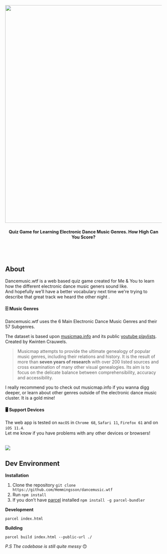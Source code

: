 <br>
<br>
<p align="center">
  <a href="http://dancemusic.wtf/">
    <img width="700" align="center" src="https://i.imgur.com/CXSZktI.png">
  </a>
</p>
<h4 align="center">Quiz Game for Learning Electronic Dance Music Genres. How High Can You Score?</h4>


<br>
<br>


## About
Dancemusic.wtf is a web based quiz game created for Me & You to learn how the different electronic dance music geners sound like. <br>And hopefully we’ll  have a better vocabulary next time we're trying to describe that great track we heard the other night .<br>


#### 🗄️ Music Genres

Dancemusic.wtf uses the 6 Main Electronic Dance Music Genres and their 57 Subgenres.

The dataset is based upon [musicmap.info](https://www.musicmap.info/) and its public [youtube playlists](https://www.youtube.com/channel/UCvwUL1or_EKtt-qmt_ob2KA/playlists). Created by Kwinten Crauwels. 

> Musicmap attempts to provide the ultimate genealogy of popular music genres, including their relations and history. It is the result of more than **seven years of research** with over 200 listed sources and cross examination of many other visual genealogies. Its aim is to focus on the delicate balance between comprehensibility, accuracy and accessibility.


I really recommend you to check out musicmap.info if you wanna digg deeper, or learn about other genres outside of the electronic dance music cluster. It is a gold mine!


#### 🖥️ Support Devices

The web app is tested on `macOS` in `Chrome 68`, `Safari 11`, `Firefox 61` and on `iOS 11.4`.<br>
Let me know if you have problems with any other devices or browsers!

<br>


  <a href="http://dancemusic.wtf/">
    <img align="center" src="https://i.imgur.com/VfNfv12.jpg">
  </a>




<br>

## Dev Environment

**Installation**



1. Clone the repository `git clone https://github.com/Hemmingsson/dancemusic.wtf`
2. Run `npm install` 
3. If you don’t have [parcel](https://parceljs.org/) installed `npm install -g parcel-bundler`

**Development**

`parcel index.html`

**Building**

`parcel build index.html --public-url ./`

*P.S The codebase is still quite messy* 🙃

